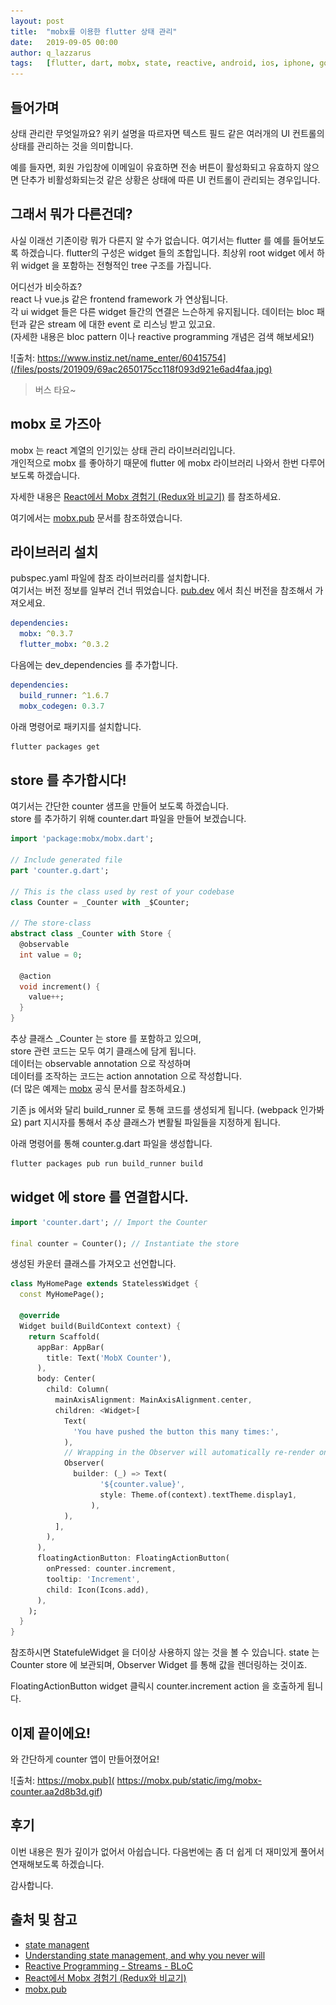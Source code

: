 ```yaml
---
layout: post
title:  "mobx를 이용한 flutter 상태 관리"
date:   2019-09-05 00:00
author: q_lazzarus
tags:	[flutter, dart, mobx, state, reactive, android, ios, iphone, google, hybrid]
---
```


## 들어가며

상태 관리란 무엇일까요? 위키 설명을 따르자면 텍스트 필드 같은 여러개의 UI 컨트롤의 상태를 관리하는 것을 의미합니다. 

예를 들자면, 회원 가입창에 이메일이 유효하면 전송 버튼이 활성화되고 유효하지 않으면 단추가 비활성화되는것 같은 상황은 상태에 따른 UI 컨트롤이 관리되는 경우입니다.

## 그래서 뭐가 다른건데?

사실 이래선 기존이랑 뭐가 다른지 알 수가 없습니다. 여기서는 flutter 를 예를 들어보도록 하겠습니다. flutter의 구성은 widget 들의 조합입니다. 최상위 root widget 에서 하위 widget 을 포함하는 전형적인 tree 구조를 가집니다.

어디선가 비슷하죠?  
react 나 vue.js 같은 frontend framework 가 연상됩니다.  
각 ui widget 들은 다른 widget 들간의 연결은 느슨하게 유지됩니다.
데이터는 bloc 패턴과 같은 stream 에 대한 event 로 리스닝 받고 있고요.  
(자세한 내용은 bloc pattern 이나 reactive programming 개념은 검색 해보세요!) 

![출처: https://www.instiz.net/name_enter/60415754](/files/posts/201909/69ac2650175cc118f093d921e6ad4faa.jpg)
> 버스 타요~


## mobx 로 가즈아

mobx 는 react 계열의 인기있는 상태 관리 라이브러리입니다.  
개인적으로 mobx 를 좋아하기 때문에 flutter 에 mobx 라이브러리 나와서 한번 다루어 보도록 하겠습니다.

자세한 내용은 [React에서 Mobx 경험기 (Redux와 비교기)](http://woowabros.github.io/experience/2019/01/02/kimcj-react-mobx.html) 를 참조하세요.

여기에서는 [mobx.pub](https://mobx.pub) 문서를 참조하였습니다.

## 라이브러리 설치

pubspec.yaml 파일에 참조 라이브러리를 설치합니다.   
여기서는 버전 정보를 일부러 건너 뛰었습니다. [pub.dev](https://pub.dev/) 에서 최신 버전을 참조해서 가져오세요.

```yaml
dependencies:
  mobx: ^0.3.7
  flutter_mobx: ^0.3.2
```

다음에는 dev_dependencies 를 추가합니다.

```yaml
dependencies:
  build_runner: ^1.6.7
  mobx_codegen: 0.3.7
```

아래 명령어로 패키지를 설치합니다.

```bash
flutter packages get
```

## store 를 추가합시다!

여기서는 간단한 counter 샘프을 만들어 보도록 하겠습니다.  
store 를 추가하기 위해 counter.dart 파일을 만들어 보겠습니다.

```dart
import 'package:mobx/mobx.dart';

// Include generated file
part 'counter.g.dart';

// This is the class used by rest of your codebase
class Counter = _Counter with _$Counter;

// The store-class
abstract class _Counter with Store {
  @observable
  int value = 0;

  @action
  void increment() {
    value++;
  }
}
```

추상 클래스 _Counter 는 store 를 포함하고 있으며,  
store 관련 코드는 모두 여기 클래스에 담게 됩니다.  
데이터는 observable annotation 으로 작성하며  
데이터를 조작하는 코드는 action annotation 으로 작성합니다.  
(더 많은 예제는 [mobx](https://mobx.js.org/) 공식 문서를 참조하세요.)

기존 js 에서와 달리 build_runner 로 통해 코드를 생성되게 됩니다.
(webpack 인가봐요)
part 지시자를 통해서 추상 클래스가 변활될 파일들을 지정하게 됩니다.

아래 명령어를 통해 counter.g.dart 파일을 생성합니다.

```bash
flutter packages pub run build_runner build
```

## widget 에 store 를 연결합시다.

```dart
import 'counter.dart'; // Import the Counter

final counter = Counter(); // Instantiate the store
```

생성된 카운터 클래스를 가져오고 선언합니다.

```dart
class MyHomePage extends StatelessWidget {
  const MyHomePage();

  @override
  Widget build(BuildContext context) {
    return Scaffold(
      appBar: AppBar(
        title: Text('MobX Counter'),
      ),
      body: Center(
        child: Column(
          mainAxisAlignment: MainAxisAlignment.center,
          children: <Widget>[
            Text(
              'You have pushed the button this many times:',
            ),
            // Wrapping in the Observer will automatically re-render on changes to counter.value
            Observer(
              builder: (_) => Text(
                    '${counter.value}',
                    style: Theme.of(context).textTheme.display1,
                  ),
            ),
          ],
        ),
      ),
      floatingActionButton: FloatingActionButton(
        onPressed: counter.increment,
        tooltip: 'Increment',
        child: Icon(Icons.add),
      ),
    );
  }
}
```

참조하시면 StatefuleWidget 을 더이상 사용하지 않는 것을 볼 수 있습니다.
state 는 Counter store 에 보관되며, Observer Widget 를 통해 값을 렌더링하는 것이죠.

FloatingActionButton widget 클릭시 counter.increment action 을 호출하게 됩니다.

## 이제 끝이에요!

와 간단하게 counter 앱이 만들어졌어요!

![출처: https://mobx.pub](
https://mobx.pub/static/img/mobx-counter.aa2d8b3d.gif)

## 후기

이번 내용은 뭔가 깊이가 없어서 아쉽습니다.
다음번에는 좀 더 쉽게 더 재미있게 풀어서 연재해보도록 하겠습니다.

감사합니다.


## 출처 및 참고
 * [state managent](https://en.wikipedia.org/wiki/State_management)
 * [Understanding state management, and why you never will](https://medium.com/flutter/understanding-state-management-and-why-you-never-will-dd84b624d0e)
 * [Reactive Programming - Streams - BLoC](https://www.didierboelens.com/2018/08/reactive-programming---streams---bloc/)
 * [React에서 Mobx 경험기 (Redux와 비교기)](http://woowabros.github.io/experience/2019/01/02/kimcj-react-mobx.html)
 * [mobx.pub](https://mobx.pub)